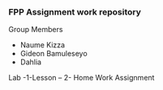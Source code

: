 ### FPP Assignment work repository

Group Members

- Naume Kizza
- Gideon Bamuleseyo
- Dahlia

Lab -1-Lesson – 2- Home Work Assignment
